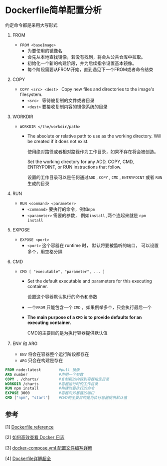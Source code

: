 # Dockerfile简单配置分析

约定命令都是采用大写形式

1. FROM

   * `FROM <baseImage>`
     * <baseImage> 为要使用的镜像名
     * 会先从本地查找镜像，若没有找到，将会从公共仓库中拉取。
     * 初始化一个新的构建阶段，并为后续指令设置基本镜像。 
     * 每个阶段需要从FROM开始，直到遇见下一个FROM或者命令结束

2. COPY

   * `COPY <src> <dest> `  	Copy new files and directories to the image's filesystem.
     * `<src> ` 等待被复制的文件或者目录
     * `<dest>` 要接收复制内容的镜像系统的目录

3. WORKDIR 

   * `WORKDIR </the/workdir/path>` 

     * The absolute or relative path to use as the working directory. Will be created if it does not exist.

       使用绝对路径或者相对路径作为工作目录，如果不存在将会被创造。

       Set the working directory for any ADD, COPY, CMD, ENTRYPOINT, or RUN instructions that follow.

       设置的工作目录可以是任何通过`ADD` , `COPY` , `CMD` , `ENTRYPOINT` 或者 `RUN` 生成的目录

4. RUN

   * `RUN <command> <parameter>`
     * `<command>` 要执行的命令，例如`npm`
     * `<parameter>` 需要的参数， 例如`install` ,两个连起来就是 `npm install`

5. EXPOSE

   * `EXPOSE <port>`
     * `<port>` 这个容器在 runtime 时， 默认将要被监听的端口， 可以设置多个，用空格分隔

6. CMD

   * `CMD [ "executable", "parameter", ... ]`

     * Set the default executable and parameters for this executing container.

       设置这个容器默认执行的命令和参数

     * 一个`FROM` 只能包含一个 `CMD` ，如果例举多个，只会执行最后一个

     * **The main purpose of a `CMD` is to provide defaults for an executing container.** 

       CMD的主要目的是为执行容器提供默认值

7. ENV 和 ARG

   * `ENV` 将会在容器整个运行阶段都存在
   * `ARG` 只会在构建是存在

```dockerfile
FROM node:latest		#pull 镜像
ARG number				#声明一个参数
COPY . /charts/			#复制新的内容到容器指定目录
WORKDIR /charts			#容器运行时的工作目录
RUN npm install			#构建时要执行的命令
EXPOSE 3000				#容器向外暴露的端口
CMD ["npm", "start"]	#CMD的主要目的是为执行容器提供默认值
```

## 参考

[1] [Dockerfile reference](https://docs.docker.com/engine/reference/builder/#from)

[2] [如何高效查看 Docker 日志](https://www.cnblogs.com/yangxiayi1987/p/11818184.html)

[3] [docker-compose.yml 配置文件编写详解](https://blog.csdn.net/qq_36148847/article/details/79427878)

[4] [Dockerfile详解超全](https://blog.csdn.net/atlansi/article/details/87892016)




